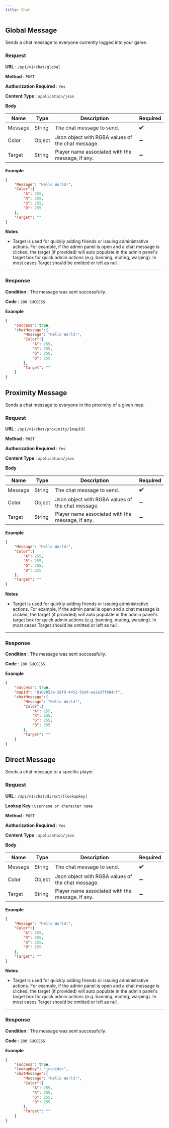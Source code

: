 ```yaml
---
title: Chat
---
```




## Global Message

Sends a chat message to everyone currently logged into your game.

### Request

**URL** : `/api/v1/chat/global`

**Method** : `POST`

**Authorization Required** : `Yes`

**Content Type** : `application/json`

**Body**

| Name  | Type | Description | Required |
| ----- | ---- |------------ | -------- |
| Message | String  | The chat message to send. | :heavy_check_mark: |
| Color | Object  | Json object with RGBA values of the chat message. | :heavy_minus_sign: |
| Target | String  | Player name associated with the message, if any. | :heavy_minus_sign: |

**Example**

```json
{
	"Message": "Hello World!",
	"Color":{
		"A": 255,
		"R": 255,
		"G": 255,
		"B": 255
	},
	"Target": ""
}
```


**Notes**

* Target is used for quickly adding friends or issuing administrative actions. For example, if the admin panel is open and a chat message is clicked, the target (if provided) will auto populate in the admin panel's target box for quick admin actions (e.g. banning, muting, warping). In most cases Target should be omitted or left as null.

---

### Response

**Condition** : The message was sent successfully.

**Code** : `200 SUCCESS`

**Example**

```json
{
	"success": true,
	"chatMessage":{
		"Message": "Hello World!",
		"Color":{
			"A": 255,
			"R": 255,
			"G": 255,
			"B": 255
		},
		"Target": ""
	}
}
```


## Proximity Message

Sends a chat message to everyone in the proximity of a given map.

### Request

**URL** : `/api/v1/chat/proximity/[mapId]`

**Method** : `POST`

**Authorization Required** : `Yes`

**Content Type** : `application/json`

**Body**

| Name  | Type | Description | Required |
| ----- | ---- |------------ | -------- |
| Message | String  | The chat message to send. | :heavy_check_mark: |
| Color | Object  | Json object with RGBA values of the chat message. | :heavy_minus_sign: |
| Target | String  | Player name associated with the message, if any. | :heavy_minus_sign: |

**Example**

```json
{
	"Message": "Hello World!",
	"Color":{
		"A": 255,
		"R": 255,
		"G": 255,
		"B": 255
	},
	"Target": ""
}
```


**Notes**
* Target is used for quickly adding friends or issuing administrative actions. For example, if the admin panel is open and a chat message is clicked, the target (if provided) will auto populate in the admin panel's target box for quick admin actions (e.g. banning, muting, warping). In most cases Target should be omitted or left as null.

---

### Response

**Condition** : The message was sent successfully.

**Code** : `200 SUCCESS`

**Example**

```json
{
	"success": true,
	"mapId": "8102053e-28f9-4452-91d4-ee2a3ffb84cf",
	"chatMessage":{
		"Message": "Hello World!",
		"Color":{
			"A": 255,
			"R": 255,
			"G": 255,
			"B": 255
		},
		"Target": ""
	}
}
```


## Direct Message

Sends a chat message to a specific player.

### Request

**URL** : `/api/v1/chat/direct/[lookupkey]`

**Lookup Key** : `Username or character name`

**Method** : `POST`

**Authorization Required** : `Yes`

**Content Type** : `application/json`

**Body**

| Name  | Type | Description | Required |
| ----- | ---- |------------ | -------- |
| Message | String  | The chat message to send. | :heavy_check_mark: |
| Color | Object  | Json object with RGBA values of the chat message. | :heavy_minus_sign: |
| Target | String  | Player name associated with the message, if any. | :heavy_minus_sign: |

**Example**

```json
{
	"Message": "Hello World!",
	"Color":{
		"A": 255,
		"R": 255,
		"G": 255,
		"B": 255
	},
	"Target": ""
}
```


**Notes**
* Target is used for quickly adding friends or issuing administrative actions. For example, if the admin panel is open and a chat message is clicked, the target (if provided) will auto populate in the admin panel's target box for quick admin actions (e.g. banning, muting, warping). In most cases Target should be omitted or left as null.

---

### Response

**Condition** : The message was sent successfully.

**Code** : `200 SUCCESS`

**Example**

```json
{
	"success": true,
	"lookupKey": "jcsnider",
	"chatMessage":{
		"Message": "Hello World!",
		"Color":{
			"A": 255,
			"R": 255,
			"G": 255,
			"B": 255
		},
		"Target": ""
	}
}
```
